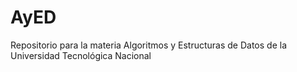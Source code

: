# AyED
Repositorio para la materia Algoritmos y Estructuras de Datos de la Universidad Tecnológica Nacional
